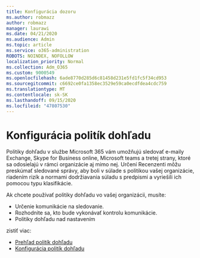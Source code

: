 ```yaml
---
title: Konfigurácia dozoru
ms.author: robmazz
author: robmazz
manager: laurawi
ms.date: 04/21/2020
ms.audience: Admin
ms.topic: article
ms.service: o365-administration
ROBOTS: NOINDEX, NOFOLLOW
localization_priority: Normal
ms.collection: Adm_O365
ms.custom: 9000549
ms.openlocfilehash: 6ade8770d285d6c81458d231e5fd1fc5f34cd953
ms.sourcegitcommit: c6692ce0fa1358ec3529e59ca0ecdfdea4cdc759
ms.translationtype: MT
ms.contentlocale: sk-SK
ms.lasthandoff: 09/15/2020
ms.locfileid: "47807530"
---
```

# <a name="configure-supervision-policies"></a>Konfigurácia politík dohľadu

Politiky dohľadu v službe Microsoft 365 vám umožňujú sledovať e-maily Exchange, Skype for Business online, Microsoft teams a tretej strany, ktoré sa odosielajú v rámci organizácie aj mimo nej. Určení Recenzenti môžu preskúmať sledované správy, aby boli v súlade s politikou vašej organizácie, riadením rizík a normami dodržiavania súladu s predpismi a vyriešili ich pomocou typu klasifikácie.

Ak chcete používať politiky dohľadu vo vašej organizácii, musíte:

- Určenie komunikácie na sledovanie.
- Rozhodnite sa, kto bude vykonávať kontrolu komunikácie.
- Politiky dohľadu nad nastavením

zistiť viac:

- [Prehľad politík dohľadu](https://docs.microsoft.com/microsoft-365/compliance/supervision-policies)
- [Konfigurácia politík dohľadu](https://docs.microsoft.com/microsoft-365/compliance/configure-supervision-policies)
